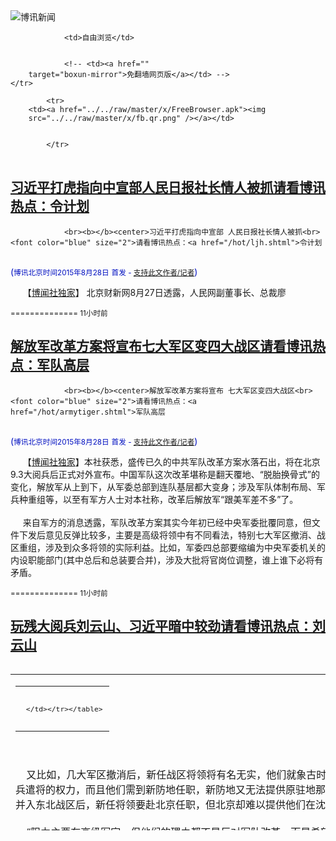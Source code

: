 

<img src="../../raw/master/x/logo_40.gif" alt="博讯新闻"/>
<table>
    <tr>
                
                <td>自由浏览</td>
        
        
                <!-- <td><a href=""
        target="boxun-mirror">免翻墙网页版</a></td> -->
    </tr>
    
            <tr>
        <td><a href="../../raw/master/x/FreeBrowser.apk"><img
        src="../../raw/master/x/fb.qr.png" /></a></td>

        
            </tr>
</table>
<h2>
	<a href="http://www.boxun.com/news/gb/china/2015/08/201508280317.shtml" target="boxun-mirror">习近平打虎指向中宣部人民日报社长情人被抓请看博讯热点：令计划</a>
</h2>
<p><tr><td class="F11" colspan="2" style="line-height:18pt; font-family:宋体; font-size: 12pt;padding:10px;border-top:0"> 

                <br><b></b><center>习近平打虎指向中宣部 人民日报社长情人被抓<br><font color="blue" size="2">请看博讯热点：<a href="/hot/ljh.shtml">令计划
</a></font><br><font color="#000fC0">(<small>博讯北京时间2015年8月28日</small> <small>首发 - <a href="/cgi-bin/news/support.cgi?art_id=china201508280317" target="_new">支持此文作者/记者</a></small>)</font>
</center>
                <!--bodystart-->      【<a href="http://bowenpress.com">博闻社独家</a>】 北京财新网8月27日透露，人民网副董事长、总裁廖</td></tr></p>
<p>
	<small> ============== 11小时前</small>
</p><h2>
	<a href="http://www.boxun.com/news/gb/china/2015/08/201508280258.shtml" target="boxun-mirror">解放军改革方案将宣布七大军区变四大战区请看博讯热点：军队高层</a>
</h2>
<p><tr><td class="F11" colspan="2" style="line-height:18pt; font-family:宋体; font-size: 12pt;padding:10px;border-top:0"> 

                <br><b></b><center>解放军改革方案将宣布 七大军区变四大战区<br><font color="blue" size="2">请看博讯热点：<a href="/hot/armytiger.shtml">军队高层
</a></font><br><font color="#000fC0">(<small>博讯北京时间2015年8月28日</small> <small>首发 - <a href="/cgi-bin/news/support.cgi?art_id=china201508280258" target="_new">支持此文作者/记者</a></small>)</font>
</center>
                <!--bodystart-->      【<a href="http://bowenpress.com">博闻社独家</a>】本社获悉，盛传已久的中共军队改革方案水落石出，将在北京9.3大阅兵后正式对外宣布。中国军队这次改革堪称是翻天覆地、“脱胎换骨式”的变化，解放军从上到下，从军委总部到连队基层都大变身；涉及军队体制布局、军兵种重组等，以至有军方人士对本社称，改革后解放军“跟美军差不多”了。<br>
    <br>
     来自军方的消息透露，军队改革方案其实今年初已经中央军委批覆同意，但文件下发后意见反弹比较多，主要是高级将领中有不同看法，特别七大军区撤消、战区重组，涉及到众多将领的实际利益。比如，军委四总部要缩编为中央军委机关的内设职能部门(其中总后和总装要合并)，涉及大批将官岗位调整，谁上谁下必将有矛盾。  
<table cellpadding="4" align="left" border="0" width="300" height="250"><tr><td>
<table cellpadding="2" cellspacing="0" border="0"><tr><td align="center" style="line-height:18pt; font-family:宋体; font-size: 10pt;padding:10px;border-top:0">

<!-- boxun.com_300x250_article-embed_chinese -->

<!-- boxun.com_300x250_article-embed_chinese -->
<div id="box006">
<script type="text/javascript">

</script>
</div>


     </td></tr></table>
</td></tr></table>
<br>
                       <br>
    又比如，几大军区撤消后，新任战区将领将有名无实，他们就象古时的顾命钦差大臣，巡守一方却无调兵遣将的权力，而且他们需到新防地任职，新防地又无法提供原驻地那么好的生活条件，比如原沈阳军区并入东北战区后，新任将领要赴北京任职，但北京却难以提供他们在沈阳的住房标准，故土难舍。<br>
    <br>
    “阻力主要在高级军官，但他们的理由都不是反对军队改革，而是希望改革更加顺利。”军方知情者对本社指，在进行大量的思想工作，以及就众多实际问题进行协调，确定解决方向后，习近平拍板决定，在纪念抗日战争胜利及世界反法西斯战争胜利70周年活动结束后，正式启动军队改革。<br>
    <br>
    <a href="http://bowenpress.com/news/bowen_15066.html">完整</a>
</td></tr></p>
<p>
	<small> ============== 11小时前</small>
</p><h2>
	<a href="http://www.boxun.com/news/gb/china/2015/08/201508270357.shtml" target="boxun-mirror">玩残大阅兵刘云山、习近平暗中较劲请看博讯热点：刘云山</a>
</h2>
<p><tr>
<td class="F11" colspan="2" style="line-height:18pt; font-family:宋体; font-size: 12pt;padding:10px;border-top:0"> 

                <br><b></b><center>玩残大阅兵 刘云山、习近平暗中较劲<br><font color="blue" size="2">请看博讯热点：<a href="/hot/liuyunshan.shtml">刘云山
</a></font><br><font color="#000fC0">(<small>博讯北京时间2015年8月27日</small> <small>首发 - <a href="/cgi-bin/news/support.cgi?art_id=china201508270357" target="_new">支持此文作者/记者</a></small>)</font>
</center>
                <!--bodystart-->      【博闻社独家】随着9.3大阅兵日近，各项准备工作基本就绪，唯一令习李恼火的就是股市，一点不给面子，中央再度对银行「降准」甚至连全民养老金都搭进去了，依然跌个不停，与阅兵应有的气氛背道而行，情急之下只好下令「抓人」，周二晚上一气宣布拘查三个机构10多位相关人士，图杀一儆百，警告那些在股市不知天高地厚的搞事者。<br>
    <br>
      知情者指，习近平本来提出这次纪念活动取名叫「中国人民反法西斯战争胜利70周年」，既与国际同轨，也避开表面上针对日本的意思，但刘云山把持的宣传部门硬用「抗日」称谓，而且把宣传做足了，想改也无法改，现在只好两个叠加，叫做「纪念中国人民抗日战争暨世界反法西斯战争胜利70周年阅兵式」，又长又拗口不说，最终还是成为日本等相关国家拒绝参加的借口。或许，让习近平在大阅兵中威信扫地，正是刘背后的意思。 
<table cellpadding="4" align="left" border="0" width="300" height="250"><tr><td>
<table cellpadding="2" cellspacing="0" border="0"><tr><td align="center" style="line-height:18pt; font-family:宋体; font-size: 10pt;padding:10px;border-top:0">

<!-- boxun.com_300x250_education-article-embed_chinese -->
<div id="box011">
<script type="text/javascript">

</script>
</div>

     </td></tr></table>
</td></tr></table>
<br>
                       <br>
    <a href="http://bowenpress.com/news/bowen_14916.html">博闻社报道全文</a><br>
    <br>
        <br>
    <br>
        <p><strong>博闻强记、洞察中国</strong>：关注博闻精彩报道，推特（<a href="http://twitter.com/bowenpress">@bowenpress</a>）、脸书（<a href="http://facebook.com/bowenpress">@bowenpress</a>）</p>
 [博讯首发,转载请注明出处]- <a href="/cgi-bin/news/support.cgi?art_id=china201508270357" target="_new">支持此文作者/记者</a><!--bodyend-->(博讯 boxun.com) <br><!----> 4100357       
<hr>
<table width="620"><tr><td>
<b></p>
<p>
	<small> ============== 1天前</small>
</p><h2>
	<a href="http://www.boxun.com/news/gb/china/2015/08/201508270016.shtml" target="boxun-mirror">中信证券总经理被抓背后剑指中共常委刘云山请看博讯热点：刘云山</a>
</h2>
<p><tr>
<td class="F11" colspan="2" style="line-height:18pt; font-family:宋体; font-size: 12pt;padding:10px;border-top:0"> 

                <br><b></b><center>中信证券总经理被抓 背后剑指中共常委刘云山<br><font color="blue" size="2">请看博讯热点：<a href="/hot/liuyunshan.shtml">刘云山
</a></font><br><font color="#000fC0">(<small>博讯北京时间2015年8月27日</small> <small>首发 - <a href="/cgi-bin/news/support.cgi?art_id=china201508270016" target="_new">支持此文作者/记者</a></small>)</font>
</center>
                <!--bodystart-->      【博闻社独家】内地股市大溃堤，虽当局倾尽全力打救，甚至注入养老基金但仍无济于市，本周沪市跌破3000点，逾亿股民怒气冲天几近爆煲。当局情急之下昨日一口气宣布拘查三个部门有关人士，其中最受关注是中信证券总经理徐刚。本社获悉，徐刚的顶头上司正是中信证券副董事长刘乐飞，刘乐飞的父亲即中共现任政治局常委刘云山。<br>
    <br>
     新华社8月25日晚间发布消息称，中信证券徐某等8人涉嫌违法从事证券交易活动已被公安机关要求协助调查。财新记者今日确认，中信证券徐某即为中信证券执行委员会委员、董事总经理徐刚。而中信内部人士对本社透露，徐刚的上司正是去年3月上任中信副董事长的刘乐飞，也就是刘云山的大公子。 
<table cellpadding="4" align="left" border="0" width="300" height="250"><tr><td>
<table cellpadding="2" cellspacing="0" border="0"><tr><td align="center" style="line-height:18pt; font-family:宋体; font-size: 10pt;padding:10px;border-top:0">

<!-- boxun.com_300x250_article-embed_chinese -->

<!-- boxun.com_300x250_article-embed_chinese -->
<div id="box006">
<script type="text/javascript">

</script>
</div>


     </td></tr></table>
</td></tr></table>
<br>
                       <br>
    去年3月18日，中国证监会层批覆同意刘乐飞出任中信证券副董事长。在刘乐飞赴任该职务后，中信证券副董事长职位也由一变二，分别为殷可和刘乐飞担任。年仅41岁的刘乐飞也是中信证券目前董事会中最年轻的一位。<br>
    <br>
    <a href="http://bowenpress.com/news/bowen_14807.html">博闻社报道全文</a><br>
    <br>
    <p><strong>博闻强记、洞察中国</strong>：关注博闻精彩报道，推特（<a href="http://twitter.com/bowenpress">@bowenpress</a>）、脸书（<a href="http://facebook.com/bowenpress">@bowenpress</a>）</p>
 [博讯首发,转载请注明出处]- <a href="/cgi-bin/news/support.cgi?art_id=china201508270016" target="_new">支持此文作者/记者</a><!--bodyend-->(博讯 boxun.com) <br><!----> 3550016       
<hr>
<table width="620"><tr><td>
<b></p>
<p>
	<small> ============== 1天前</small>
</p><h2>
	<a href="http://www.boxun.com/news/gb/china/2015/08/201508252306.shtml" target="boxun-mirror">病危中李鹏不忘9.3登天安门观礼阅兵请看博讯热点：李鹏家族</a>
</h2>
<p><tr>
<td class="F11" colspan="2" style="line-height:18pt; font-family:宋体; font-size: 12pt;padding:10px;border-top:0"> 

                <br><b></b><center>病危中李鹏不忘9.3登天安门观礼阅兵<br><font color="blue" size="2">请看博讯热点：<a href="/hot/lipeng.shtml">李鹏家族
</a></font><br><font color="#000fC0">(<small>博讯北京时间2015年8月25日</small> <small>首发 - <a href="/cgi-bin/news/support.cgi?art_id=china201508252306" target="_new">支持此文作者/记者</a></small>)</font>
</center>
                <!--bodystart-->      【博闻社独家】纪念抗日战争胜利70周年9.3大阅兵万事具备，如箭待发。中共高层正就阅兵主席台观礼的安排进行协商，包括胡锦涛、江泽民等前任领导人如何安排等。已病危卧床的前总理李鹏被征询意见时表示，如身体许可“希望和同志们一起</p>
<p>
	<small> ============== 3天前</small>
</p><h2>
	<a href="http://www.boxun.com/news/gb/finance/2015/08/201508240223.shtml" target="boxun-mirror">央行内部消息：明年人民币兑美元恐贬至8请看博讯热点：人民币升值</a>
</h2>
<p><tr><td class="F11" colspan="2" style="line-height:18pt; font-family:宋体; font-size: 12pt;padding:10px;border-top:0"> 

                <br><b></b><center>央行内部消息：明年人民币兑美元恐贬至8<br><font color="blue" size="2">请看博讯热点：<a href="/hot/renminbi.shtml">人民币升值
</a></font><br><font color="#000fC0">(<small>博讯北京时间2015年8月24日</small> <small>首发 - <a href="/cgi-bin/news/support.cgi?art_id=finance201508240223" target="_new">支持此文作者/记者</a></small>)</font>
</center>
                <!--bodystart-->      【博</td></tr></p>
<p>
	<small> ============== 4天前</small>
</p><h2>
	<a href="http://www.boxun.com/news/gb/china/2015/08/201508221121.shtml" target="boxun-mirror">紫禁城来鸿:习近平对达赖喇嘛比胡锦涛还狠？请看博讯热点：西藏问题</a>
</h2>
<p><tr>
<td class="F11" colspan="2" style="line-height:18pt; font-family:宋体; font-size: 12pt;padding:10px;border-top:0"> 

                <br><b></b><center>紫禁城来鸿:习近平对达赖喇嘛比胡锦涛还狠？<br><font color="blue" size="2">请看博讯热点：<a href="/hot/tibet.shtml">西藏问题
</a></font><br><font color="#000fC0">(<small>博讯北京时间2015年8月22日</small> <small>首发 - <a href="/cgi-bin/news/support.cgi?art_id=china201508221121" target="_new">支持此文作者/记者</a></small>)</font>
</center>
                <!--bodystart-->      【博闻社独家】这几天(其实不止这几天)习近平一定忙翻天了。今天，北京要举行世界田径锦标赛，虽说是体育赛事，但今晚在国家体育场举行的开幕式习大大要可能要出席；赛事一结束紧跟着就是举世瞩目的9.3大阅兵，那是今年内政的大事。阅兵一完，又是西藏自治区成立50周年庆典，中央要派人去祝贺，没准习大大又要亲自赴雪域高原，给藏族人民一个惊喜；随后是对美国的国事访问，那又是今年外交的压轴，习老大已下旨，“只许成功不许失败”。<br>
    <br>
     说到西藏自治区50周年庆典，可能外面不够重视，毕竟离首都中心远了点，再说了，五个自治区经常有这个庆典那个庆典，犯不着大惊小怪。不过，本编辑近日收到紫禁城来鸿却提醒，千万莫忽视西南雪域高原的事情，最近习大大有一个关于西藏的内部讲话，对达赖喇嘛和藏独分裂问题，首次发出如此强烈的内部警告，使不少听训者都有点出乎意外。 
<table cellpadding="4" align="left" border="0" width="300" height="250"><tr><td>
<table cellpadding="2" cellspacing="0" border="0"><tr><td align="center" style="line-height:18pt; font-family:宋体; font-size: 10pt;padding:10px;border-top:0">

<!-- boxun.com_300x250_article-embed_chinese -->

<!-- boxun.com_300x250_article-embed_chinese -->
<div id="box006">
<script type="text/javascript">

</script>
</div>


     </td></tr></table>
</td></tr></table>
<br>
                       <br>
    来鸿透露，习近平的这个有关西藏的讲话，对达赖喇嘛充满了敌意和仇视，将藏区过去一段时期出现的僧侣自焚现象，归罪于达赖喇嘛分裂集团。将达赖喇嘛及其争取西藏自由的藏人归类为“外国反华势力”，包括民运、东突、法轮功等。而且称西藏的分裂活动策略在改变，出现新的手法甚至是暴力倾向。<br>
    <br>
    来鸿透露，习大大在讲话中，使用了“达赖所剩的时日已不多了”这样的表述，似乎显示中共用“斗命长”的战略来对付达赖，已见到曙光。习大大还要求驻藏军队要积极配合地方维稳，加大西藏重点敏感地区的维稳力度，要坚决打击敌对势力的破坏活动。并指示藏区军队参与的维稳要转入常态，部队要树立长期作战的思想。<br>
    <br>
    <p><strong>博闻强记、洞察中国</strong>：关注博闻精彩报道，推特（<a href="http://twitter.com/bowenpress">@bowenpress</a>）、脸书（<a href="http://facebook.com/bowenpress">@bowenpress</a>）</p>
 [博讯首发,转载请注明出处]- <a href="/cgi-bin/news/support.cgi?art_id=china201508221121" target="_new">支持此文作者/记者</a><!--bodyend-->(博讯 boxun.com) <br><!----> 161121       
<hr>
<table width="620"><tr><td>
<b></p>
<p>
	<small> ============== 6天前</small>
</p><h2>
	<a href="http://www.boxun.com/news/gb/china/2015/08/201508220505.shtml" target="boxun-mirror">数千老兵集结广东阳江千警戒备封锁全城请看博讯热点：突发事件</a>
</h2>
<p><tr>
<td class="F11" colspan="2" style="line-height:18pt; font-family:宋体; font-size: 12pt;padding:10px;border-top:0"> 

                <br><b></b><center>数千老兵集结广东阳江千警戒备封锁全城<br><font color="blue" size="2">请看博讯热点：<a href="/hot/tufa.shtml">突发事件
</a></font><br><font color="#000fC0">(<small>博讯北京时间2015年8月22日</small> <small>首发 - <a href="/cgi-bin/news/support.cgi?art_id=china201508220505" target="_new">支持此文作者/记者</a></small>)</font>
</center>
                <!--bodystart-->      各地数千老兵集结广东省阳江市为日前被打伤的老兵讨说法，当地出动逾千警力全城戒备，多个高速路口以及市内多条道路被警察封锁，全城交通瘫痪。<br>
    <br>
    8月19日，数百越战老兵到阳江市政府抗议政府克扣老兵补贴时，与大量警察以及政府人员发生激烈冲突，导致20余名老兵受伤入院。当天下午开始，广东省内以及广西、湖南、贵州等多省老兵陆续赶至阳江声援并围堵阳江市政府。<br>
    <br>
    网友“通明肥记”发帖说：阳江成了老兵集中营啊，连山西、广西都来了，广东省内好多地方也来了，团结就是力量，什么时候才能结束。<br>
    <br>
    另一名网友“牛仔抄都你啦”说：据情报,今早已有六个省的参战老兵抵达阳江！<br>
    <br>
    当地出动大量特警、武警封锁了多个高速路口，拦截前来声援的老兵，从21日开始，市内通往市政府的多条道路被警察设置路障封锁，全城交通瘫痪。同时，各媒体记者亦被禁止进入阳江市。<br>
    <br>
    网友“Ranevs”发帖说：整个阳江已经混乱成一团粥了。市区道路几乎全部瘫痪，各高速路口全是武警特警执勤，封锁各处消息，不让各大媒体进入阳江。目前为止，阳江市政府方圆一公里内为警戒区，武警特警24小时待命，预防各类突发事件。<br>
    <br>
    至21日，老兵搭建在市政府的帐篷已被警察强行拆除，示威老兵已无法靠近市政府，但仍有部分老兵周边游行抗议。网友上传到网络的图片显示，阳江市政府周边布满了大量路障以及各种警察，只有数百市民在场围观，未见有老兵出现。<br>
    <br>
    网友“tck1262404957”发帖说：昨天，老兵们集结在市政府门口，属于主攻方，而政府处于防御状态，无从下手。 无奈被奸人离间出卖，导致老兵们失去上风位置。现在政府军重兵把守主要城门，老兵们无法突破城门，支援兵又被截停，老兵老将太可怜了。<br>
    <br>
    “tck1262404957”说：老兵们现在无法再次进入市政府门口抗议，只能游街示威。<br>
    <br>
    目前事态仍在发展当中。<br>
    <br>
    （网路图片） <br>
    <img src="/news/images/2015/08/201508220505china1.jpg" alt="数千老兵集结广东阳江千警戒备封锁全城"><p><br>
    <img src="/news/images/2015/08/201508220505china2.jpg" alt="数千老兵集结广东阳江千警戒备封锁全城"></p>
<p><br>
    <img src="/news/images/2015/08/201508220505china3.jpg" alt="数千老兵集结广东阳江千警戒备封锁全城"></p>
<p><br>
    <img src="/news/images/2015/08/201508220505china4.jpg" alt="数千老兵集结广东阳江千警戒备封锁全城"></p>
<p><br>
    <img src="/news/images/2015/08/201508220505china5.jpg" alt="数千老兵集结广东阳江千警戒备封锁全城"></p>
<p><br>
    <img src="/news/images/2015/08/201508220505china6.jpg" alt="数千老兵集结广东阳江千警戒备封锁全城"></p>
<p><br>
    <img src="/news/images/2015/08/201508220505china7.jpg" alt="数千老兵集结广东阳江千警戒备封锁全城"></p>
<p><br>
    <img src="/news/images/2015/08/201508220505china8.jpg" alt="数千老兵集结广东阳江千警戒备封锁全城"></p>
<p><br>
    <img src="/news/images/2015/08/201508220505china9.jpg" alt="数千老兵集结广东阳江千警戒备封锁全城"></p>
<p><br>
    <br>
     
 [博讯首发,转载请注明出处]- <a href="/cgi-bin/news/support.cgi?art_id=china201508220505" target="_new">支持此文作者/记者</a><!--bodyend-->(博讯 boxun.com) <br><!-- http://upload.bx.tl/news/temp13/201508211237491.jpg http://upload.bx.tl/news/temp13/201508211237492.jpg http://upload.bx.tl/news/temp13/201508211237493.jpg http://upload.bx.tl/news/temp13/201508211237494.jpg http://upload.bx.tl/news/temp13/201508211238081.jpg http://upload.bx.tl/news/temp13/201508211238082.jpg http://upload.bx.tl/news/temp13/201508211238083.jpg http://upload.bx.tl/news/temp13/201508211238084.jpg http://upload.bx.tl/news/temp13/201508211238151.jpg--> 2980504       
</p>
<hr>
<table width="620"><tr><td>
<b></p>
<p>
	<small> ============== 6天前</small>
</p><h2>
	<a href="http://www.boxun.com/news/gb/china/2015/08/201508210512.shtml" target="boxun-mirror">令完成首度开腔中纪委动员女儿来美说服请看博讯热点：令计划</a>
</h2>
<p><tr>
<td class="F11" colspan="2" style="line-height:18pt; font-family:宋体; font-size: 12pt;padding:10px;border-top:0"> 

                <br><b></b><center>令完成首度开腔 中纪委动员女儿来美说服<br><font color="blue" size="2">请看博讯热点：<a href="/hot/ljh.shtml">令计划
</a></font><br><font color="#000fC0">(<small>博讯北京时间2015年8月21日</small> <small>首发 - <a href="/cgi-bin/news/support.cgi?art_id=china201508210512" target="_new">支持此文作者/记者</a></small>)</font>
</center>
                <!--bodystart-->      【博闻社独家】美国国务院警告北京派特工去美国非法“猎狐”追逃，使前中办主任令计划的胞弟令完成再度成为舆论焦点。《纽约时报》等美国媒体纷纷追踪报道揭露内幕，但却始终无法接触到令完成本人。香港8月1日出版《博讯》月刊刊出令完成与美国友人的电话对话，就外界有关报道以及中共对其兄的指控作回应。这也是令完成逃美两年后，首次就其本人和家族的案情回应外界查询。纽时、华尔街日报和CNN近日报道证实博讯和博闻社报道的准确性。<br>
    <br>
     据报道，令完成是7月25日在加州一个隐秘地点接受友人电话访问，回应有关问题的。此前的7月20日，中共刚刚宣告对令计划开除党籍公职、移交司法处理的决定；令完成接受美国友人的电话谈话，显然也是为了回应中共当局对其兄的处理决定。据透露，这位美国友人实际上就是令完成在美国资产的管理人李树海。 
<table cellpadding="4" align="left" border="0" width="300" height="250"><tr><td>
<table cellpadding="2" cellspacing="0" border="0"><tr><td align="center" style="line-height:18pt; font-family:宋体; font-size: 10pt;padding:10px;border-top:0">

<!-- boxun.com_300x250_article-embed_chinese -->

<!-- boxun.com_300x250_article-embed_chinese -->
<div id="box006">
<script type="text/javascript">

</script>
</div>


     </td></tr></table>
</td></tr></table>
<br>
                       <br>
    <a href="http://bowenpress.com/news/bowen_5586.html">博闻社7月7日曾独家披露</a>，中共为了游说令完成回国配合调查，今年5、6月曾派出一个庞大的工作组去美国，做令完成的工作，工作组成员包括中纪委、公安部等部门的人员，他们都是以商务或旅游签证进入美国，从事这项实质上是追逃工作的，当局甚至把令完成在国内已工作的女儿也拉去，游说令完成。<br>
    <br>
    据李树海向《博讯》月刊透露，已经改名王诚的令完成否认自己偷带大量中共高层密件逃美，哀叹“我哪里有什么政治核弹啊”？表示“我现在能安安稳稳过日子就算不错了”。他又为令计划鸣不平，认为胞兄是被人构陷，称胞兄作为曾经的中办主任，“他在那个职务那么多年，甚縻不知道？还用窃取什么秘密？”<br>
    <br>
    据透露，令完成在电话中的情绪十分低落，“他曾经想到过自杀，万念俱焚。”，所幸有新婚夫人在旁给他宽慰，使令完成才不致于崩溃。令完成的新婚夫人与令完成是两种完全不同类型的人，她不关心也不明白政治，明知令完成跟她结婚是有目的，是为了获得美国缘卡免回中国，她仍然义无反顾爱上这个外表非常绅士的中国同胞。她当时并不了解，这个男人原来是在祖国惹了天大麻烦的人。但一日夫妻百日恩，她别无选择。<br>
    <br>
    <a href="http://bowenpress.com/news/bowen_13428.html">博闻社报道全文</a><br>
    <br>
    <p><strong>博闻强记、洞察中国</strong>：关注博闻精彩报道，推特（<a href="http://twitter.com/bowenpress">@bowenpress</a>）、脸书（<a href="http://facebook.com/bowenpress">@bowenpress</a>）</p>
 [博讯首发,转载请注明出处]- <a href="/cgi-bin/news/support.cgi?art_id=china201508210512" target="_new">支持此文作者/记者</a><!--bodyend-->(博讯 boxun.com) <br><!----> 60512       
<hr>
<table width="620"><tr><td>
<b></p>
<p>
	<small> ============== 7天前</small>
</p><h2>
	<a href="http://www.boxun.com/news/gb/china/2015/08/201508211311.shtml" target="boxun-mirror">毛泽东前侍卫长抓四人帮决策者之一汪东兴病逝</a>
</h2>
<p><tr><td class="F11" colspan="2" style="line-height:18pt; font-family:宋体; font-size: 12pt;padding:10px;border-top:0"> 

                <br><b></b><center>毛泽东前侍卫长抓四人帮决策者之一汪东兴病逝<br><font color="#000fC0">(<small>博讯北京时间2015年8月21日</small> <small>首发 - <a href="/cgi-bin/news/support.cgi?art_id=china201508211311" target="_new">支持此文作者/记者</a></small>)</font>
</center>
                <!--bodystart-->     【博闻社独家】本社从北京获悉，原中共中央副主席、毛泽东前侍</td></tr></p>
<p>
	<small> ============== 7天前</small>
</p><h2>
	<a href="http://www.boxun.com/news/gb/china/2015/08/201508211050.shtml" target="boxun-mirror">官方公布危险品达2,500吨网民质疑老百姓没死和失踪？</a>
</h2>
<p><tr><td class="F11" colspan="2" style="line-height:18pt; font-family:宋体; font-size: 12pt;padding:10px;border-top:0"> 

                <br><b></b><center>官方公布危险品达2,500吨 网民质疑老百姓没死和失踪？<br><font color="#000fC0"><small>(博讯北京时间2015年8月21日 转载)</small></font>
</center>
            <!--bodystart-->       天津大爆炸 官方公布危险品达2,500吨<br>    <br>    <img src="/news/images/2015/08/201508211208china1.jpg" alt="官方公布危险品达2,500吨 网民质疑老百姓没死和失踪？"><br>    【河岸死鱼涌现】■距爆炸地点6公里的海河闸岸边有大量死鱼，发出恶臭。互联网<br>    <br>    【天津大爆炸】<br>    <br>    距天津港爆炸中心6公里的岸边，昨惊现大量死鱼，发出浓烈腐臭。居民表示该处从未出现过如此大规模死鱼现象。惟官方称该河段水质未检验出氰化物（山埃），鱼类缺氧而死。官方昨公布爆炸仓库内约有40种共2,500吨危险品，而爆炸核心的「黑洞」深坑，山埃最高超标逾800倍，处理或需3个月。<br>    <br>    距天津港爆炸中心约6公里的海河闸岸边，昨出现大批死鱼。下午的新闻发布会上，天津市环境监测中心主任邓小文称已派人去调查了解死鱼原因，他补充说，每年这时候常见有死鱼，因为海河本身污染严重。昨晚，该中心称对该河段水质进行了采样分析，未检验出山埃，邓小文指鱼的死因是「高温遇降水时地表污染物流进河道，引起富营养化，导致鱼类缺氧而死」 。官方《环球时报》引述滨海新区农委领导表示，将打捞死鱼，填埋处理。据官方人员所述，死鱼品种多为斑</td></tr></p>
<p>
	<small> ============== 7天前</small>
</p><h2>
	<a href="http://www.boxun.com/news/gb/china/2015/08/201508200829.shtml" target="boxun-mirror">习近平掌权1000天中国面临内焦外困境地请看博讯热点：习近平观察</a>
</h2>
<p><tr>
<td class="F11" colspan="2" style="line-height:18pt; font-family:宋体; font-size: 12pt;padding:10px;border-top:0"> 

                <br><b></b><center>习近平掌权1000天 中国面临内焦外困境地<br><font color="blue" size="2">请看博讯热点：<a href="/hot/xijinping.shtml">习近平观察
</a></font><br><font color="#000fC0">(<small>博讯北京时间2015年8月20日</small> <small>首发 - <a href="/cgi-bin/news/support.cgi?art_id=china201508200829" target="_new">支持此文作者/记者</a></small>)</font>
</center>
                <!--bodystart-->      <br>
    【博闻社评述】近年来，无论是大国外交还是周边外交，中国都发生了巨大的变化，从“韬光养晦”转向了“有所作为”。但在国际社会看来，中国外交开始具有了“自信性”，甚至“进攻性”。<br>
      
<table cellpadding="4" align="left" border="0" width="300" height="250"><tr><td>
<table cellpadding="2" cellspacing="0" border="0"><tr><td align="center" style="line-height:18pt; font-family:宋体; font-size: 10pt;padding:10px;border-top:0">

<!-- boxun.com_300x250_article-embed_chinese -->

<!-- boxun.com_300x250_article-embed_chinese -->
<div id="box006">
<script type="text/javascript">

</script>
</div>


     </td></tr></table>
</td></tr></table>
<br>
                       执政1000天以后，习近平让人们对他有了更全面的了解。曾与习近平接触过的一位亚洲高级外交人士称，尽管习近平在国内是经济改革的拥护者，但他的外交政策却被充满民族主义和军事象征意义的“中国梦”所主导。<br>
    <br>
    在这种思维的主导下，中国外交一系列咄咄逼人的动作让周边世界感到不适应。<br>
    <br>
    首先是中共防空识别区的划定。中共防空识别区是中共面临巨大的危机下，转嫁危机的办法。事实上中共的本意并不是针对美国和日本，而是针对国内危机，激起民众狂热的爱国主义。不过一些中国问题专家认为，习近平对中国在亚洲的领土主张的追求是为了满足中国人民解放军的要求以及巩固他掌握权力。<br>
    <br>
    对此，周边国家反映强烈。2013年12月日本和东盟在东京发表联合声明，称将依照公认的国际法原则确保地区的飞行自由与民航安全。虽未直言，但声明针对的对像依然是中共的“东海防空识别区”。此外，日本和东盟还在会上就地区局势和安全发表联合声明。声明中说，双方将增强合作，并依照公认的国际法原则确保地区的飞行自由与民航安全。<br>
    <br>
    与此同时，为了加强日本与东盟各国的联系，日本首相安倍晋三在会上宣布，将在未来五年内向东盟提供200亿美元的政府援助。而亚投行在北京成立以后，日本更是加强与东盟各国的联系，今年8月日本方面承诺，将向菲律宾提供价值20亿美元的经济援助，帮助后者改善铁路交通状况。其实，不光是菲律宾，越南当前也是日本方面拉拢的目标之一。依照日越方面先前达成的官方发展协助项目，日本总计打算向越南捐赠3艘巡逻艇，以增强后者的海上监控能力。<br>
    <br>
    其次，中共的外交手法不但让周边国家感到不安，更是让美国感到失望。失望的来由就是习氏违背了“投桃报李”的国际法对等法则。<br>
    <br>
    2012年2月13至17日，习近平以国家副主席的身分对美国进行正式访问。在这五天内，美国副总统拜登一直和习近平形影不离。据悉拜登向习近平透露了中共内部一些人足以让习近平下台甚至身亡的信息。<br>
    <br>
    此前的2月6日，原重庆公安局局长王立军刚从薄熙来的监控下，逃进美国驻成都领事馆，提出要政治庇护并向美国情报机构提供不少“意外”且非常有价值的材料，包括曝光了周永康与薄熙来企图推翻习近平的政变计画。这些情报为习近平执掌政权以后，清除周、薄、令的势力打下基础。<br>
    <br>
    从这个角度看，拜登和习近平之所以私交好，就是因为当习近平面临危险时，拜登曾经帮过他，变相救了习的命。<br>
    <br>
    然而，在此后不久美国需要中国帮助的时候，习近平却采取让美国感到失望的态度。具体表现在中国政府对泄露美国国家安全局关于棱镜计划监听项目的秘密文档的斯诺登事件的处理上。<br>
    <br>
    <p><strong>博闻强记、洞察中国</strong>：关注博闻精彩报道，推特（<a href="http://twitter.com/bowenpress">@bowenpress</a>）、脸书（<a href="http://facebook.com/bowenpress">@bowenpress</a>）</p>
<br>
    <br>
    <a href="http://bowenpress.com/news/bowen_12881.html">博闻社全文</a><br>
    <br>
    －
 [博讯首发,转载请注明出处]- <a href="/cgi-bin/news/support.cgi?art_id=china201508200829" target="_new">支持此文作者/记者</a><!--bodyend-->(博讯 boxun.com) <br><!----> 4500829       
<hr>
<table width="620"><tr><td>
<b></p>
<p>
	<small> ============== 8天前</small>
</p><h2>
	<a href="http://www.boxun.com/news/gb/china/2015/08/201508201322.shtml" target="boxun-mirror">杭州公安做蟊贼，私潜梁丽婉住处搜窃（视频）请看博讯热点：警察、官员恶行</a>
</h2>
<p><tr>
<td class="F11" colspan="2" style="line-height:18pt; font-family:宋体; font-size: 12pt;padding:10px;border-top:0"> 

                <br><b></b><center>杭州公安做蟊贼，私潜梁丽婉住处搜窃（视频）<br><font color="blue" size="2">请看博讯热点：<a href="/hot/jingcha.shtml">警察、官员恶行
</a></font><br><font color="#000fC0">(<small>博讯北京时间2015年8月20日</small> <small>首发 - <a href="/cgi-bin/news/support.cgi?art_id=china201508201322" target="_new">支持此文作者/记者</a></small>)</font>
</center>
                <!--bodystart-->      <br>
    <iframe src="https://player.vimeo.com/video/136781476" width="500" height="375" frameborder="0" webkitallowfullscreen mozallowfullscreen allowfullscreen></iframe> <p><a href="https://vimeo.com/136781476">杭州公安做蟊贼</a> from <a href="https://vimeo.com/boxun">boxun</a> on <a href="https://vimeo.com">Vimeo</a>.</p>
<br>
    <br>
    2015年8月5日，杭州市江干区公安局的警察和打手一行4、5人，闯入弄口村徐桂珠家里，说是有人举报房屋出租，要查这里住户的暂住证。他们直奔3楼，一个穿制服的警察不顾户主抗议，到处查看，把每一个房门都推开张望。当推开最后一间房门时候，这个警察似乎非常肯定地说了一句：“这是梁丽婉住的房间！”（警察身上带有录像设备），然后悻悻而退。殊不知，4天后的8月9日，在光天化日一个女蟊贼趁人不备，潜入徐家3楼梁丽婉的房间进行搜窃。女贼将房门反锁，在梁丽婉的房间搜窃了几个小时。徐桂珠的女儿发现以后报警，那个女贼竟然骂徐女儿“傻逼”。<br>
    <br>
    杭州梁丽婉家的5层楼房于2010年被政府强拆，不但没有任何安置和补偿，反而将梁丽婉列为“维稳对象”进行迫害。经常遭到政府和公安的抓捕、关押和恐吓。梁丽婉无能力租房，只好寄居在同村“钉子户”徐桂珠家里，因此，公安和黑社会也经常来骚扰、威胁徐桂珠。这次警察来“踩点”，就是以“有人举报这里出租房屋”和“查暂住证”为由。其实徐桂珠家没有任何房屋出租。从视频画面可以看出，这个穿着制服名曰检查实为踩点的警匪，表情和语言相当尴尬，旁边还有几个黑打手保护，生怕遭到意外不测。<br>
    <br>
    梁丽婉回来之后发现，电脑、U盘、书籍、笔记本、箱子和其它所有私人物品都被翻查，丢失物品尚未来得及清点。<br>
    <br>
    当事人打电话12345投诉，所谓“为民解忧”的杭州政府竟然说“公安不会错的，公安是保护老百姓人身安全的，只要不做亏心事就让他们查吧。”很显然，公安早已经跟政府部门串通好了。<br>
    <br>
    中共采取卑鄙龌龊下三滥的手段从国民党手里夺取了政权，又用卑鄙龌龊下三滥的手段治国治民。这次对杭州梁丽婉的搜窃，不仅是再次迫害无辜民众的罪证，也再次暴露了中共肮脏下流无耻的嘴脸。再次证明了所谓“依法治国”“阳光行政”只不过是愚民和欺世的谎言。<br>
    <br>
    民主曙光已经来到，中共政权即将垮台。从东欧的实例可以得出结论：将来受清算的不仅仅是中共这个“组织”，所有在一线实施作恶的男女蟊贼和打手，必将遭到报应。<br>
    <br>
    <img src="/news/images/2015/08/201508201322china1.jpg" alt="杭州公安做蟊贼，私潜梁丽婉住处搜窃（视频）"><p><br>
    <br>
    <img src="/news/images/2015/08/201508201322china2.jpg" alt="杭州公安做蟊贼，私潜梁丽婉住处搜窃（视频）"></p>
<p><br>
    <br>
    <img src="/news/images/2015/08/201508201322china3.jpg" alt="杭州公安做蟊贼，私潜梁丽婉住处搜窃（视频）"></p>
<p><br>
    <br>
    <img src="/news/images/2015/08/201508201322china4.jpg" alt="杭州公安做蟊贼，私潜梁丽婉住处搜窃（视频）"></p>
<p><br>
    <br>
    <img src="/news/images/2015/08/201508201322china5.jpg" alt="杭州公安做蟊贼，私潜梁丽婉住处搜窃（视频）"></p>
<p><br>
    <br>
    <img src="/news/images/2015/08/201508201322china6.jpg" alt="杭州公安做蟊贼，私潜梁丽婉住处搜窃（视频）"></p>
<p><br>
    <br>
    `
 [博讯首发,转载请注明出处]- <a href="/cgi-bin/news/support.cgi?art_id=china201508201322" target="_new">支持此文作者/记者</a><!--bodyend-->(博讯 boxun.com) <br><!-- http://upload.bx.tl/news/temp13/201508192058411.jpg http://upload.bx.tl/news/temp13/201508192058412.jpg http://upload.bx.tl/news/temp13/201508192058413.jpg http://upload.bx.tl/news/temp13/201508192058414.jpg http://upload.bx.tl/news/temp13/201508192104531.jpg http://upload.bx.tl/news/temp13/201508192104532.jpg--> 3311322       
</p>
<hr>
<table width="620"><tr><td>
<b></p>
<p>
	<small> ============== 8天前</small>
</p><h2>
	<a href="http://www.boxun.com/news/gb/china/2015/08/201508201402.shtml" target="boxun-mirror">视频：杭州公安做蟊贼，私潜梁丽婉住处搜窃请看博讯热点：警察、官员恶行</a>
</h2>
<p><tr>
<td class="F11" colspan="2" style="line-height:18pt; font-family:宋体; font-size: 12pt;padding:10px;border-top:0"> 

                <br><b></b><center>视频：杭州公安做蟊贼，私潜梁丽婉住处搜窃<br><font color="blue" size="2">请看博讯热点：<a href="/hot/jingcha.shtml">警察、官员恶行
</a></font><br><font color="#000fC0">(<small>博讯北京时间2015年8月20日</small> <small>首发 - <a href="/cgi-bin/news/support.cgi?art_id=china201508201402" target="_new">支持此文作者/记者</a></small>)</font>
</center>
                <!--bodystart-->      <br>
    <iframe src="https://player.vimeo.com/video/136781476" width="500" height="375" frameborder="0" webkitallowfullscreen mozallowfullscreen allowfullscreen></iframe> <p><a href="https://vimeo.com/136781476">杭州公安做蟊贼</a> from <a href="https://vimeo.com/boxun">boxun</a> on <a href="https://vimeo.com">Vimeo</a>.</p>
<br>
    <br>
    2015年8月5日，杭州市江干区公安局的警察和打手一行4、5人，闯入弄口村徐桂珠家里，说是有人举报房屋出租，要查这里住户的暂住证。他们直奔3楼，一个穿制服的警察不顾户主抗议，到处查看，把每一个房门都推开张望。当推开最后一间房门时候，这个警察似乎非常肯定地说了一句：“这是梁丽婉住的房间！”（警察身上带有录像设备），然后悻悻而退。殊不知，4天后的8月9日，在光天化日一个女蟊贼趁人不备，潜入徐家3楼梁丽婉的房间进行搜窃。女贼将房门反锁，在梁丽婉的房间搜窃了几个小时。徐桂珠的女儿发现以后报警，那个女贼竟然骂徐女儿“傻逼”。<br>
    <br>
    杭州梁丽婉家的5层楼房于2010年被政府强拆，不但没有任何安置和补偿，反而将梁丽婉列为“维稳对象”进行迫害。经常遭到政府和公安的抓捕、关押和恐吓。梁丽婉无能力租房，只好寄居在同村“钉子户”徐桂珠家里，因此，公安和黑社会也经常来骚扰、威胁徐桂珠。这次警察来“踩点”，就是以“有人举报这里出租房屋”和“查暂住证”为由。其实徐桂珠家没有任何房屋出租。从视频画面可以看出，这个穿着制服名曰检查实为踩点的警匪，表情和语言相当尴尬，旁边还有几个黑打手保护，生怕遭到意外不测。<br>
    <br>
    梁丽婉回来之后发现，电脑、U盘、书籍、笔记本、箱子和其它所有私人物品都被翻查，丢失物品尚未来得及清点。<br>
    <br>
    当事人打电话12345投诉，所谓“为民解忧”的杭州政府竟然说“公安不会错的，公安是保护老百姓人身安全的，只要不做亏心事就让他们查吧。”很显然，公安早已经跟政府部门串通好了。<br>
    <br>
    中共采取卑鄙龌龊下三滥的手段从国民党手里夺取了政权，又用卑鄙龌龊下三滥的手段治国治民。这次对杭州梁丽婉其外出家中无人进行搜窃，不仅是再次迫害无辜民众的罪证，也再次暴露了中共肮脏下流无耻的嘴脸。再次证明了所谓“依法治国”“阳光行政”只不过是愚民和欺世的谎言。<br>
    <br>
    民主曙光已经来到，中共政权即将垮台。从东欧的实例可以得出结论：将来受清算的不仅仅是中共这个“组织”，所有在一线实施作恶的男女蟊贼和打手，必将遭到报应。<br>
    <br>
    <img src="/news/images/2015/08/201508201402china1.jpg" alt="视频：杭州公安做蟊贼，私潜梁丽婉住处搜窃"><p><br>
    <br>
    <img src="/news/images/2015/08/201508201402china2.jpg" alt="视频：杭州公安做蟊贼，私潜梁丽婉住处搜窃"></p>
<p><br>
    <br>
    <img src="/news/images/2015/08/201508201402china3.jpg" alt="视频：杭州公安做蟊贼，私潜梁丽婉住处搜窃"></p>
<p><br>
    <br>
    <img src="/news/images/2015/08/201508201402china4.jpg" alt="视频：杭州公安做蟊贼，私潜梁丽婉住处搜窃"></p>
<p><br>
    <br>
    <img src="/news/images/2015/08/201508201402china5.jpg" alt="视频：杭州公安做蟊贼，私潜梁丽婉住处搜窃"></p>
<p><br>
    <br>
    <img src="/news/images/2015/08/201508201402china6.jpg" alt="视频：杭州公安做蟊贼，私潜梁丽婉住处搜窃"></p>
<p><br>
    <br>
    `
 [博讯首发,转载请注明出处]- <a href="/cgi-bin/news/support.cgi?art_id=china201508201402" target="_new">支持此文作者/记者</a><!--bodyend-->(博讯 boxun.com) <br><!-- http://upload.bx.tl/news/temp13/201508192058411.jpg http://upload.bx.tl/news/temp13/201508192058412.jpg http://upload.bx.tl/news/temp13/201508192058413.jpg http://upload.bx.tl/news/temp13/201508192058414.jpg http://upload.bx.tl/news/temp13/201508192104531.jpg http://upload.bx.tl/news/temp13/201508192104532.jpg--> 4671402       
</p>
<hr>
<table width="620"><tr><td>
<b></p>
<p>
	<small> ============== 8天前</small>
</p><h2>
	<a href="http://www.boxun.com/news/gb/china/2015/08/201508202103.shtml" target="boxun-mirror">天津环境监测中心：死鱼河段未检出氰化物</a>
</h2>
<p><tr>
<td class="F11" colspan="2" style="line-height:18pt; font-family:宋体; font-size: 12pt;padding:10px;border-top:0"> 

                <br><b></b><center>天津环境监测中心：死鱼河段未检出氰化物<br><font color="#000fC0">(<small>博讯北京时间2015年8月20日</small> <small>转载</small>)</font>
</center>
                <!--bodystart-->      据天津广播报道：发现死鱼河段未检出氰化物。天津市环境监测中心今天下午17时30分，针对网友反映在海河大闸附近出现死鱼现象，对该河段水质进行了采样分析，未检出氰化物。（陈彤）<br>
    <br>
    早前报道：天津官方回应“海河闸岸出现大量死鱼”<br>
    <br>
    天津港危险品仓库爆炸事故今天16时召开第11次发布会。环球时报记者就“今天网传海河上游出现死鱼”一事提问，并问海河是否有监测点？<br>
    <br>
    天津市环境监测中心主任邓小文回答：环保部门已经紧急派人前往调查，与渔业水产部门合作，一有最新消息就会公布。对海河大闸河里一直对特征污染物氰化物进行监测，但海河入海口外并没有监测。每年天津天热时都会出现普遍死鱼现象，原因有很多，已派人到现场核查死鱼地点，并对水质和死鱼本身检测和检查进一步核实原因，有结果马上通报。<br>
    <br>
    环球时报报道，回答死鱼问题的天津市环境监测中心邓小文主任发布会后就去现场了。<br>
    <br>
    滨海新区农委领导表示：死鱼带在闸口附近较多，沿河岸线往北（远离闸口方向）减少，大概有100多米。他们将会对死鱼进行打捞，填埋处理。<br>
    <br>
    据现场专业人员介绍：鱼的学名叫刺鱼，属于对环境比较敏感的鱼类。<br>
    <img src="/news/images/2015/08/201508202103china1.jpg" alt="天津环境监测中心：死鱼河段未检出氰化物"><p><br>
    <img src="/news/images/2015/08/201508202103china2.jpg" alt="天津环境监测中心：死鱼河段未检出氰化物"></p>
<p><br>
    <img src="/news/images/2015/08/201508202103china3.jpg" alt="天津环境监测中心：死鱼河段未检出氰化物"></p>
<p><br>
    来源：凤凰网
 <!--bodyend-->(博讯 boxun.com) <br><!-- http://upload.bx.tl/news/temp13/201508200502511.jpg http://upload.bx.tl/news/temp13/201508200502512.jpg http://upload.bx.tl/news/temp13/201508200502513.jpg--> 3172103       
</p>
<hr>
<table width="620"><tr><td>
<b></p>
<p>
	<small> ============== 8天前</small>
</p><h2>
	<a href="http://www.boxun.com/news/gb/china/2015/08/201508180426.shtml" target="boxun-mirror">北戴河会议：反腐获共识清除周令徐郭余党经济有分歧</a>
</h2>
<p><tr>
<td class="F11" colspan="2" style="line-height:18pt; font-family:宋体; font-size: 12pt;padding:10px;border-top:0"> 

                <br><b></b><center>北戴河会议：反腐获共识清除周令徐郭余党 经济有分歧<br><font color="#000fC0">(<small>博讯北京时间2015年8月18日</small> <small>首发 - <a href="/cgi-bin/news/support.cgi?art_id=china201508180426" target="_new">支持此文作者/记者</a></small>)</font>
</center>
                <!--bodystart-->      【博闻社独家】为期13天的中共北戴河会议如期落幕，本栏目今天也要告别读者了。作为北戴河来鸿最后一期，本编辑自然要尽量「刮」多点料，完美告别。来鸿也不负众望，提供了北戴河结局的一些情况。<br>
    据透露，在近半个月的北戴河「例行度假」中，政要们在如何进一步推进反腐败问题上取得高度共识，一致同意要从组织上和思想上，清理周永康、令计划、徐才厚、郭伯雄在党政军的影响；今年下半年和明年，要对上述四人的余党同伙进行彻底清理，保证党、政、军队伍的纯洁性，以及党中央的绝对领导权。<br>
      
<table cellpadding="4" align="left" border="0" width="300" height="250"><tr><td>
<table cellpadding="2" cellspacing="0" border="0"><tr><td align="center" style="line-height:18pt; font-family:宋体; font-size: 10pt;padding:10px;border-top:0">

<!-- boxun.com_300x250_article-embed_chinese -->

<!-- boxun.com_300x250_article-embed_chinese -->
<div id="box006">
<script type="text/javascript">

</script>
</div>


     </td></tr></table>
</td></tr></table>
<br>
                       消息指，会上各位政要还就习近平总书记提议的一份省部级以上「能上能下」的名单进行了商议，其中包括「加强意识形态和宣传思想工作的领导」的建议，根据建议，五中全会前后中央要对宣传系统的负责人作调整，其目的是「进一步加强党对思想战线的领导」。<br>
    <br>
    本社曾披露，习近平可能要对中央宣传部门的负责人作调整，中宣部长刘奇葆有可能会换马。<br>
    <br>
    <a href="http://bowenpress.com/news/bowen_12777.html">博闻社报道全文</a><br>
    <br>
    <p><strong>博闻强记、洞察中国</strong>：<br>
    <br>
    关注博闻精彩报道，推特（<a href="http://twitter.com/bowenpress">@bowenpress</a>）、脸书（<a href="http://facebook.com/bowenpress">@bowenpress</a>）</p>
 [博讯首发,转载请注明出处]- <a href="/cgi-bin/news/support.cgi?art_id=china201508180426" target="_new">支持此文作者/记者</a><!--bodyend-->(博讯 boxun.com) <br><!----> 4910426       
<hr>
<table width="620"><tr><td>
<b></p>
<p>
	<small> ============== 10天前</small>
</p><h2>
	<a href="http://www.boxun.com/news/gb/china/2015/08/201508171309.shtml" target="boxun-mirror">白宫警告北京在美非法「猎狐」轰派间谍赴美威胁当事人请看博讯热点：令计划</a>
</h2>
<p><tr>
<td class="F11" colspan="2" style="line-height:18pt; font-family:宋体; font-size: 12pt;padding:10px;border-top:0"> 

                <br><b></b><center>白宫警告北京在美非法「猎狐」 轰派间谍赴美威胁当事人<br><font color="blue" size="2">请看博讯热点：<a href="/hot/ljh.shtml">令计划
</a></font><br><font color="#000fC0">(<small>博讯北京时间2015年8月17日</small> <small>首发 - <a href="/cgi-bin/news/support.cgi?art_id=china201508171309" target="_new">支持此文作者/记者</a></small>)</font>
</center>
                <!--bodystart-->      【博闻社独家】本社揭露中共秘密派人赴美威胁要挟中共前皇亲令完成事件，引起白宫关注。据纽约时报今天报导，美国国务院警告中国，不要派特务在美国境内进行施压中国逃犯、逼迫他们立即返国受审的「猎狐行动」。美方此举不但直接影响中共在美国和海外的「猎狐行动」，更为习近平下月访美前已经因为诸多争议而渐趋复杂的美中关系，再添波澜。<br>
    <br>
     「猎狐行动」是中共针对党政企业大量官员贪污后外逃，在全球发起通缉的行动，目的是让他们返国并追回不法所得。是习近平强力打击中国政治贪污腐败的重要核心部分。该行动自去年七月开展以来，中共己向全世界几十个有贪官外逃的国家派出"追逃人员",他们除了党政纪检官员,更主要是公安,检察等司法执法人员,包括国安等情报人员。3 
<table cellpadding="4" align="left" border="0" width="300" height="250"><tr><td>
<table cellpadding="2" cellspacing="0" border="0"><tr><td align="center" style="line-height:18pt; font-family:宋体; font-size: 10pt;padding:10px;border-top:0">

<!-- boxun.com_300x250_article-embed_chinese -->

<!-- boxun.com_300x250_article-embed_chinese -->
<div id="box006">
<script type="text/javascript">

</script>
</div>


     </td></tr></table>
</td></tr></table>
<br>
                       <br>
    博闻社曾独家披露，中共为追逃在美的前中办主任令计划的胞弟令完成，不惜偷偷派出近百人的工作队，成员包括中纪委、公安部、国家安全部等；来美国做令完成的工作，用软硬兼施、威胁利诱等方式，游说他回国"配合调查"，但遭令完成拒绝。中共因此怒而于早前宣告将令计划移交司法，罪名有六大条。有关报道引起海内外高度关注，美方有关部门也派人联系本社，要求提供有关情况。<br>
    <br>
    纽约时报这篇报导引述不具名美国官员说，美国手中有明确证据，这些特务是持旅游或商务签证入境美国的中国公安部(猎狐行动的主要执行单位)的间谍，近几个月来，特务利用威胁逃犯家人施压的强硬手段更是有增无减。<br>
    <br>
    博闻社全文报道：<a href="http://bowenpress.com/news/bowen_12553.html">点击这里</a><br>
    <br>
    <p><strong>博闻强记、洞察中国</strong>：关注博闻精彩报道，推特（<a href="http://twitter.com/bowenpress">@bowenpress</a>）、脸书（<a href="http://facebook.com/bowenpress">@bowenpress</a>）</p>
 [博讯首发,转载请注明出处]- <a href="/cgi-bin/news/support.cgi?art_id=china201508171309" target="_new">支持此文作者/记者</a><!--bodyend-->(博讯 boxun.com) <br><!----> 1451309       
<hr>
<table width="620"><tr><td>
<b></p>
<p>
	<small> ============== 11天前</small>
</p><h2>
	<a href="http://www.boxun.com/news/gb/china/2015/08/201508161452.shtml" target="boxun-mirror">天津爆炸涉惊天阴谋？常委原定去塘沽行程取消请看博讯热点：天津大爆炸</a>
</h2>
<p><tr>
<td class="F11" colspan="2" style="line-height:18pt; font-family:宋体; font-size: 12pt;padding:10px;border-top:0"> 

                <br><b></b><center>天津爆炸涉惊天阴谋？常委原定去塘沽行程取消<br><font color="blue" size="2">请看博讯热点：<a href="/hot/tianjinbaozha.shtml">天津大爆炸
</a></font><br><font color="#000fC0">(<small>博讯北京时间2015年8月16日</small> <small>首发 - <a href="/cgi-bin/news/support.cgi?art_id=china201508161452" target="_new">支持此文作者/记者</a></small>)</font>
</center>
                <!--bodystart-->      【博闻社独家】天津大爆炸威力巨大，仿如3级地震，死伤达数千。事件至今已4天，但中共七常委无一露面，以至外界传猜纷纭，甚至有“常委出事”之说。本社独家获悉，中共常委确有去塘沽考察之计划，但原计划是8月16日，而非发生爆炸的12日。但大爆炸亦足以震惊高层，中办紧急取消七常委所有外出考察安排。习近平就爆炸事件多次做批示。当局已成立调查组进行秘密调查。另外，再有消息证实本社早前独家披露，肇事仓库背后老板，与现中共常委张高丽有关，且涉前常委李瑞环。<br>
    <br>
     来自北京的知情者告诉本社，按照中办原计划，至少有一名常委会在北戴河会议后，去天津塘沽考察，但时间是16日，想不到12日发生大爆炸，而且是爆炸加剧毒化学物共同作用。负责安保的中办中央警卫局大为震惊，已立即取消七常委所有外出考察安排及活动，以至七常委的外出活动至今未能恢复正常。 
<table cellpadding="4" align="left" border="0" width="300" height="250"><tr><td>
<table cellpadding="2" cellspacing="0" border="0"><tr><td align="center" style="line-height:18pt; font-family:宋体; font-size: 10pt;padding:10px;border-top:0">

<!-- boxun.com_300x250_article-embed_chinese -->

<!-- boxun.com_300x250_article-embed_chinese -->
<div id="box006">
<script type="text/javascript">

</script>
</div>


     </td></tr></table>
</td></tr></table>
<br>
                       <br>
    博闻社全文报道：<a href="http://bowenpress.com/news/bowen_12408.html">点击这里</a><br>
    <br>
    <p><strong>博闻强记、洞察中国</strong>：关注博闻精彩报道，推特（<a href="http://twitter.com/bowenpress">@bowenpress</a>）、脸书（<a href="http://facebook.com/bowenpress">@bowenpress</a>）</p>
 [博讯首发,转载请注明出处]- <a href="/cgi-bin/news/support.cgi?art_id=china201508161452" target="_new">支持此文作者/记者</a><!--bodyend-->(博讯 boxun.com) <br><!----> 4101452       
<hr>
<table width="620"><tr><td>
<b></p>
<p>
	<small> ============== 12天前</small>
</p><h2>
	<a href="http://www.boxun.com/news/gb/china/2015/08/201508151501.shtml" target="boxun-mirror">天津大爆炸：至少1400死失踪700多请看博讯热点：天津大爆炸</a>
</h2>
<p><tr>
<td class="F11" colspan="2" style="line-height:18pt; font-family:宋体; font-size: 12pt;padding:10px;border-top:0"> 

                <br><b></b><center>天津大爆炸：至少1400死 失踪700多<br><font color="blue" size="2">请看博讯热点：<a href="/hot/tianjinbaozha.shtml">天津大爆炸
</a></font><br><font color="#000fC0">(<small>博讯北京时间2015年8月15日</small> <small>首发 - <a href="/cgi-bin/news/support.cgi?art_id=china201508151501" target="_new">支持此文作者/记者</a></small>)</font>
</center>
                <!--bodystart-->      【博闻社独家】本社得到独家内部消息：天津大爆炸死亡人数不完全统计已达1400多。<br>
    <br>
     据来自武警高层的消息显示，武警消防从现场以及第一线医院得到的数字截至到本社15日中午发稿时确认死亡已达1400多人，失踪700多人。消息人士指，这个数字不包括防化部队处理尸体的数字，以及远离现场的医院的死亡数字。 
<table cellpadding="4" align="left" border="0" width="300" height="250"><tr><td>
<table cellpadding="2" cellspacing="0" border="0"><tr><td align="center" style="line-height:18pt; font-family:宋体; font-size: 10pt;padding:10px;border-top:0">

<!-- boxun.com_300x250_article-embed_chinese -->

<!-- boxun.com_300x250_article-embed_chinese -->
<div id="box006">
<script type="text/javascript">

</script>
</div>


     </td></tr></table>
</td></tr></table>
<br>
                       <br>
    防化部队对尸体处理过程回避消防以及治安现场警察。<br>
    <br>
    由于大量的人员失踪，官方公布的数字仅仅限定于消防部队统计医院的数字计五十多人，引起了众多下落不明者家属的愤怒，昨天天津市政府第四次新闻发布会遭到愤怒的死难者家属的冲击，不得不中断。<br>
    <br>
    <p><strong>博闻强记、洞察中国</strong>：关注博闻精彩报道，推特（<a href="http://twitter.com/bowenpress">@bowenpress</a>）、脸书（<a href="http://facebook.com/bowenpress">@bowenpress</a>）</p>
 [博讯首发,转载请注明出处]- <a href="/cgi-bin/news/support.cgi?art_id=china201508151501" target="_new">支持此文作者/记者</a><!--bodyend-->(博讯 boxun.com) <br><!----> 1421501       
<hr>
<table width="620"><tr><td>
<b></p>
<p>
	<small> ============== 13天前</small>
</p><h2>
	<a href="http://www.boxun.com/news/gb/china/2015/08/201508142205.shtml" target="boxun-mirror">数百人死亡天津大爆炸涉张高丽和何立峰请看博讯热点：天津大爆炸</a>
</h2>
<p><tr>
<td class="F11" colspan="2" style="line-height:18pt; font-family:宋体; font-size: 12pt;padding:10px;border-top:0"> 

                <br><b></b><center>数百人死亡 天津大爆炸涉张高丽和何立峰<br><font color="blue" size="2">请看博讯热点：<a href="/hot/tianjinbaozha.shtml">天津大爆炸
</a></font><br><font color="#000fC0">(<small>博讯北京时间2015年8月14日</small> <small>首发 - <a href="/cgi-bin/news/support.cgi?art_id=china201508142205" target="_new">支持此文作者/记者</a></small>)</font>
</center>
                <!--bodystart-->      【博闻社独家】天津大爆炸致至少数百人死亡、700多人受伤，其中70多人危殆，举世震惊。本社获悉，出事化工品仓库之所以可绕过环保评测违规在居民区设立，因其背后是中共政治局现任常委张高丽的亲家所控制，由天津滨海新区前书记、现为国家发改委副主任河立峰特批。另据透露，大爆炸是由一辆汽车引发的，怀疑有人为因素，公安部己派员调查是否涉嫌恐怖阴谋。<br>
    <br>
     知情者对本社指，发生爆炸的天津滨海新区瑞海公司危险品仓库，所属公司法人董事长等，表面上都是一些普通的自然人，但真正掌控者是中共政治局常委、常务副总理张高丽的亲家，张高丽主政天津其间，其亲家获得在该区设立化工品仓库的许可，而该许可不但绕开了环保部门的审评监监，甚至连环保部门置喙的可能性都没有，因为它是由时任天津滨海新区书记、现国家发改委副主任何立峰直接批准的，而何立峰的弟弟一直在天津承建工程项目。 
<table cellpadding="4" align="left" border="0" width="300" height="250"><tr><td>
<table cellpadding="2" cellspacing="0" border="0"><tr><td align="center" style="line-height:18pt; font-family:宋体; font-size: 10pt;padding:10px;border-top:0">

<!-- boxun.com_300x250_article-embed_chinese -->

<!-- boxun.com_300x250_article-embed_chinese -->
<div id="box006">
<script type="text/javascript">

</script>
</div>


     </td></tr></table>
</td></tr></table>
<br>
                       <br>
    <a href="http://bowenpress.com/news/bowen_11859.html">博闻社全文报道</a><br>
    <br>
    <p><strong>博闻强记、洞察中国</strong>：关注博闻精彩报道，推特（<a href="http://twitter.com/bowenpress">@bowenpress</a>）、脸书（<a href="http://facebook.com/bowenpress">@bowenpress</a>）</p>
 [博讯首发,转载请注明出处]- <a href="/cgi-bin/news/support.cgi?art_id=china201508142205" target="_new">支持此文作者/记者</a><!--bodyend-->(博讯 boxun.com) <br><!----> 4302205       
<hr>
<table width="620"><tr><td>
<b></p>
<p>
	<small> ============== 14天前</small>
</p>
<table>
    <tr>
                
        
        
                <!-- <td><a href=""
        target="boxun-mirror">免翻墙网页版</a></td> -->
    </tr>
    
        
            </tr>
</table>
